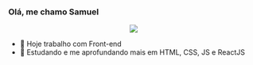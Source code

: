 ### Olá, me chamo Samuel

<p align="center">
  <img src="https://github-profile-trophy.vercel.app/?username=samuelbps&theme=dracula&row=2&no-bg=true&column=3&margin-w=15&margin-h=15" />
</p>

- 🔭 Hoje trabalho com Front-end
- 🌱 Estudando e me aprofundando mais em HTML, CSS, JS e ReactJS
